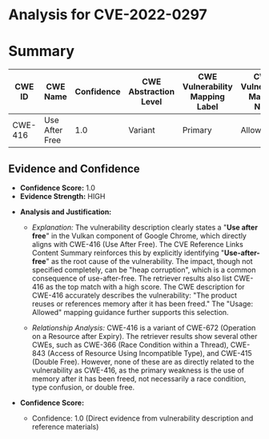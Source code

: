 # Analysis for CVE-2022-0297

# Summary
| CWE ID | CWE Name | Confidence | CWE Abstraction Level | CWE Vulnerability Mapping Label | CWE-Vulnerability Mapping Notes |
|---|---|---|---|---|---|
| CWE-416 | Use After Free | 1.0 | Variant | Primary | Allowed |

## Evidence and Confidence

*   **Confidence Score:** 1.0
*   **Evidence Strength:** HIGH

- **Analysis and Justification:**  
  - *Explanation:* The vulnerability description clearly states a "**Use after free**" in the Vulkan component of Google Chrome, which directly aligns with CWE-416 (Use After Free). The CVE Reference Links Content Summary reinforces this by explicitly identifying "**Use-after-free**" as the root cause of the vulnerability. The impact, though not specified completely, can be "heap corruption", which is a common consequence of use-after-free. The retriever results also list CWE-416 as the top match with a high score. The CWE description for CWE-416 accurately describes the vulnerability: "The product reuses or references memory after it has been freed." The "Usage: Allowed" mapping guidance further supports this selection.
  
  - *Relationship Analysis:* CWE-416 is a variant of CWE-672 (Operation on a Resource after Expiry). The retriever results show several other CWEs, such as CWE-366 (Race Condition within a Thread), CWE-843 (Access of Resource Using Incompatible Type), and CWE-415 (Double Free). However, none of these are as directly related to the vulnerability as CWE-416, as the primary weakness is the use of memory after it has been freed, not necessarily a race condition, type confusion, or double free.

- **Confidence Score:**  
  - Confidence: 1.0 (Direct evidence from vulnerability description and reference materials)